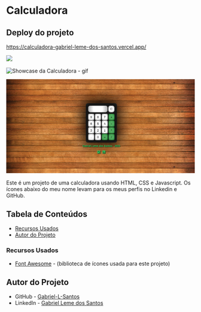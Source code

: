 # Calculadora

## Deploy do projeto

<https://calculadora-gabriel-leme-dos-santos.vercel.app/>

<img src="http://img.shields.io/static/v1?label=STATUS&message=CONCLUIDO&color=GREEN&style=for-the-badge"/>
</p>

![Showcase da Calculadora - gif](./assets/img-gif-readme/calculadora.gif)

![Screenshot da Calculadora](./assets/img-gif-readme/calculadora-showcase.png)

Este é um projeto de uma calculadora usando HTML, CSS e Javascript. Os ícones abaixo do meu nome levam para os meus perfis no Linkedin e GitHub.

## Tabela de Conteúdos

- [Recursos Usados](#recursos-usados)
- [Autor do Projeto](#autor-do-projeto)

### Recursos Usados

- [Font Awesome](https://fontawesome.com/) - (biblioteca de ícones usada para este projeto)

## Autor do Projeto

- GitHub - [Gabriel-L-Santos](https://github.com/Gabriel-L-Santos)
- LinkedIn - [Gabriel Leme dos Santos](https://www.linkedin.com/in/gabriel-leme-dos-santos/)
